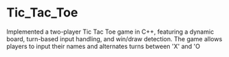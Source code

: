 # Tic_Tac_Toe
Implemented a two-player Tic Tac Toe game in C++, featuring a dynamic board, turn-based input handling, and win/draw detection. The game allows players to input their names and alternates turns between 'X' and 'O
